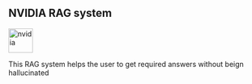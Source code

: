 ## NVIDIA RAG system
<img width="48" height="48" src="https://img.icons8.com/color/48/nvidia.png" alt="nvidia"/>

This RAG system helps the user to get required answers without beign hallucinated 
